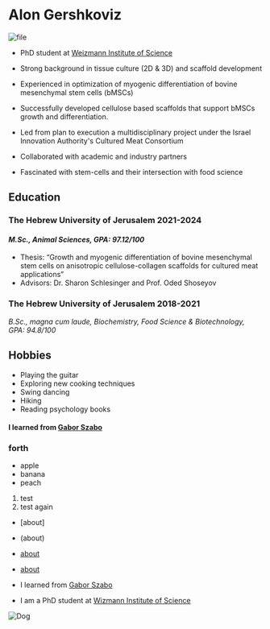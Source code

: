 # Alon Gershkoviz
![file](https://github.com/user-attachments/assets/a2e8e8ef-1b38-4c72-b678-9260cdc35fa1)

* PhD student at [Weizmann Institute of Science](https://www.weizmann.ac.il/pages/)

* Strong background in tissue culture (2D & 3D) and scaffold development 
* Experienced in optimization of myogenic differentiation of bovine mesenchymal stem cells (bMSCs) 
* Successfully developed cellulose based scaffolds that support bMSCs growth and differentiation. 
* Led from plan to execution a multidisciplinary project under the Israel Innovation Authority's Cultured Meat Consortium 
* Collaborated with academic and industry partners 
* Fascinated with stem-cells and their intersection with food science 

## **Education**
### The Hebrew University of Jerusalem 2021-2024
#### *M.Sc., Animal Sciences, GPA: 97.12/100*
* Thesis: “Growth and myogenic differentiation of bovine mesenchymal stem cells on anisotropic cellulose-collagen scaffolds for cultured meat applications”
* Advisors: Dr. Sharon Schlesinger and Prof. Oded Shoseyov

### The Hebrew University of Jerusalem 2018-2021
*B.Sc., magna cum laude, Biochemistry, Food Science & Biotechnology, GPA: 94.8/100*

## Hobbies
* Playing the guitar
* Exploring new cooking techniques
* Swing dancing
* Hiking
* Reading psychology books


#### I learned from [Gabor Szabo](https://github.szabgab.com/)


### forth

* apple
* banana
* peach

1. test
2. test again

* [about]
* (about)
* [about](about.md)
* [about](/about)


* I learned from [Gabor Szabo](https://github.szabgab.com/)
* I am a PhD student at [Wizmann Institute of Science](https://www.weizmann.ac.il/pages/)

![Dog](https://encrypted-tbn0.gstatic.com/images?q=tbn:ANd9GcTwyXeKDN29AmZgZPLS7n0Bepe8QmVappBwZCeA3XWEbWNdiDFB)
